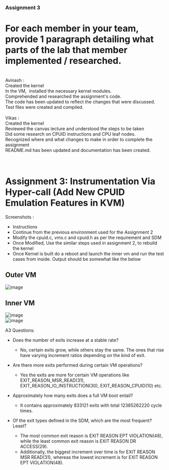 ### Assignment 3
# For each member in your team, provide 1 paragraph detailing what parts of the lab that member implemented / researched.

</br>
Avinash :</br>
Created the kernel </br>
In the VM,  installed the necessary kernel modules. </br>
Comprehended and researched the assignment's code. </br>
The code has been updated to reflect the changes that were discussed. </br>
Test files were created and compiled.</br>

</br>
Vikas :</br>
Created the kernel </br>
Reviewed the canvas lecture and understood the steps to be taken </br>
Did some research on CPUID instructions and CPU leaf nodes. </br>
Recognized where and what changes to make in order to complete the assignment </br>
README.md has been updated and documentation has been created.</br>

</br>
</br>

# Assignment 3: Instrumentation Via Hyper-call (Add New CPUID Emulation Features in KVM)</br>
Screenshots :

- Instructions
 - Continue from the previous environment used for the Assignment 2 
 - Modify the cpuid.c, vmx.c and cpuid.h as per the requirement and SDM 
 - Once Modified, Use the similar steps used in assignment 2, to rebuild the kernel 
 - Once Kernel is built do a reboot and launch the inner vm and run the test cases from inside. 
 Output should be somewhat like the below
## Outer VM
![image](https://user-images.githubusercontent.com/48201939/207239529-6639881a-e853-4817-9071-4f285f8d8f28.png)

## Inner VM 
![image](https://user-images.githubusercontent.com/48201939/207240969-3d0bd130-5099-4ee7-afb5-f3c841a9c620.png)
<br>
![image](https://user-images.githubusercontent.com/48201939/207239866-201e944f-efd7-490a-896e-e9a7f3b0f758.png)



 
A3 Questions:

* Does the number of exits increase at a stable rate?
  * No, certain exits grow, while others stay the same. The ones that rise have varying increment ratios depending on the kind of exit.

* Are there more exits performed during certain VM operations?
  * Yes the exits are more for certain VM operations like  EXIT_REASON_MSR_READ(31), EXIT_REASON_IO_INSTRUCTION(30),  EXIT_REASON_CPUID(10) etc.

* Approximately how many exits does a full VM boot entail?
    * It contains approximately 833121 exits with total 12385262220 cycle times.
    
* Of the exit types defined in the SDM, which are the most frequent? Least?
  * The most common exit reason is EXIT REASON EPT VIOLATION(48), while the least common exit reason is EXIT REASON DR ACCESS(29).
  * Additionally, the biggest increment over time is for EXIT REASON MSR READ(31), whereas the lowest increment is for EXIT REASON EPT VIOLATION(48).




